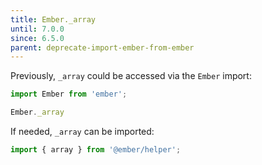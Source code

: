 ```yaml
---
title: Ember._array
until: 7.0.0
since: 6.5.0
parent: deprecate-import-ember-from-ember
---
```



Previously, `_array` could be accessed via the `Ember` import:
```js
import Ember from 'ember';

Ember._array
```

If needed, `_array` can be imported:
```js
import { array } from '@ember/helper';
```
